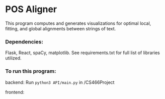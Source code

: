 # POS Aligner

This program computes and generates visualizations for optimal local, fitting, and global alignments between strings of text.


### Dependencies:
Flask, React, spaCy, matplotlib. See requirements.txt for full list of libraries utilized.

### To run this program:

backend:
Run ```python3 API/main.py``` in /CS466Project

frontend:
